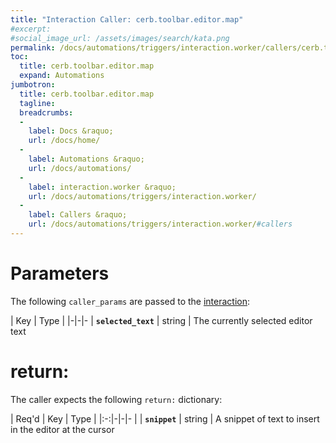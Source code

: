 ```yaml
---
title: "Interaction Caller: cerb.toolbar.editor.map"
#excerpt: 
#social_image_url: /assets/images/search/kata.png
permalink: /docs/automations/triggers/interaction.worker/callers/cerb.toolbar.editor.map/
toc:
  title: cerb.toolbar.editor.map
  expand: Automations
jumbotron:
  title: cerb.toolbar.editor.map
  tagline: 
  breadcrumbs:
  -
    label: Docs &raquo;
    url: /docs/home/
  -
    label: Automations &raquo;
    url: /docs/automations/
  -
    label: interaction.worker &raquo;
    url: /docs/automations/triggers/interaction.worker/
  -
    label: Callers &raquo;
    url: /docs/automations/triggers/interaction.worker/#callers
---
```


# Parameters

The following `caller_params` are passed to the [interaction](/docs/automations/triggers/interaction.worker/):

| Key | Type | 
|-|-|-
| **`selected_text`** | string | The currently selected editor text

# return:

The caller expects the following `return:` dictionary:

| Req'd | Key | Type | 
|:-:|-|-|-
| | **`snippet`** | string | A snippet of text to insert in the editor at the cursor
